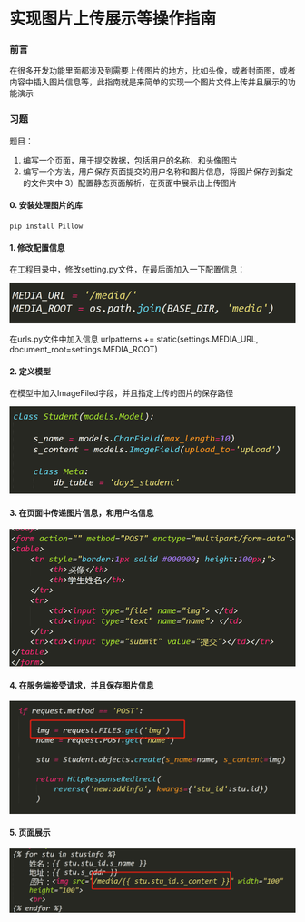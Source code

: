 
# 实现图片上传展示等操作指南

### 前言
在很多开发功能里面都涉及到需要上传图片的地方，比如头像，或者封面图，或者内容中插入图片信息等，此指南就是来简单的实现一个图片文件上传并且展示的功能演示

### 习题
题目：
1) 编写一个页面，用于提交数据，包括用户的名称，和头像图片
2) 编写一个方法，用户保存页面提交的用户名称和图片信息，将图片保存到指定的文件夹中
3）配置静态页面解析，在页面中展示出上传图片

#### 0. 安装处理图片的库
	pip install Pillow

#### 1. 修改配置信息
在工程目录中，修改setting.py文件，在最后面加入一下配置信息：

![图](images/django_media_root.png)

在urls.py文件中加入信息
	urlpatterns += static(settings.MEDIA_URL, document_root=settings.MEDIA_ROOT)

#### 2. 定义模型
在模型中加入ImageFiled字段，并且指定上传的图片的保存路径

![图](images/django_image_file.png)

#### 3. 在页面中传递图片信息，和用户名信息

![图](images/django_image_upload.png)

#### 4. 在服务端接受请求，并且保存图片信息


![图](images/django_image_back_deal.png)


#### 5. 页面展示
![图](images/django_upload_sixiang.png)
